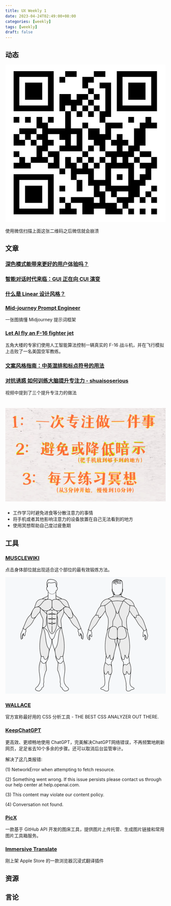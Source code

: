 ```yaml
---
title: UX Weekly 1
date: 2023-04-24T02:49:00+08:00
categories: [weekly]
tags: [weekly]
draft: false
---
```


## 动态

![weixin_crash_qr](https://github.com/huyixi/Pic/raw/main/weixin_crash_qr.60f6egqc8igw.jpg)

使用微信扫描上面这张二维码之后微信就会崩溃

## 文章

### [深色模式能带来更好的用户体验吗？](https://mp.weixin.qq.com/s/SICfHDKkpeTS8X5s4AUh5Q)

### [智能对话时代来临：GUI 正在向 CUI 演变](https://mp.weixin.qq.com/s/cLz6rcVlrwyys5yorItnTg)

### [什么是 Linear 设计风格？](https://sspai.com/post/79347)

### [Mid-journey Prompt Engineer](https://www.figma.com/community/file/1229275435001143699)

一张图搞懂 Midjourney 提示词框架

### [Let AI fly an F-16 fighter jet](https://www.theregister.com/2023/02/14/ai_air_force_f16/)

五角大楼的专家们使用人工智能算法控制一辆真实的 F-16 战斗机，并在飞行模拟上击败了一名美国空军教练。

### [文案风格指南：中英混排和标点符号的用法](https://tingtalk.me/style-guide/)

### [对抗诱惑 如何训练大脑提升专注力 - shuaisoserious](https://www.youtube.com/watch?v=3Dn8mfbHMZU)

视频中提到了三个提升专注力的做法

# ![concentrated](https://github.com/huyixi/Pic/raw/main/concentrated.3t5lbwphvge8.jpg)

- 工作学习时避免进食等分散注意力的事情
- 将手机或者其他影响注意力的设备放置在自己无法看到的地方
- 使用冥想帮助自己度过疲惫期

## 工具

### [MUSCLEWIKI](https://musclewiki.com/)

点击身体部位就出现适合这个部位的最有效锻炼方法。

![MuscleWiki](https://github.com/huyixi/Pic/raw/main/MuscleWiki.zg0f13wpra8.png)



### [WALLACE](https://www.projectwallace.com/analyze-css)

官方宣称最好用的 CSS 分析工具 - THE BEST CSS ANALYZER OUT THERE.

### [KeepChatGPT](https://github.com/xcanwin/KeepChatGPT/)

更高效、更顺畅地使用 ChatGPT，完美解决ChatGPT网络错误，不再频繁地刷新网页，足足省去10个多余的步骤。还可以取消后台监管审计。

解决了这几类报错: 

(1) NetworkError when attempting to fetch resource. 

(2) Something went wrong. If this issue persists please contact us through our help center at help.openai.com. 

(3) This content may violate our content policy. 

(4) Conversation not found.

### [PicX](https://github.com/XPoet/picx)

一款基于 GitHub API 开发的图床工具，提供图片上传托管、生成图片链接和常用图片工具箱服务。

###  [Immersive Translate](https://immersive-translate.owenyoung.com)

刚上架 Apple Store 的一款浏览器沉浸式翻译插件



## 资源

## 言论